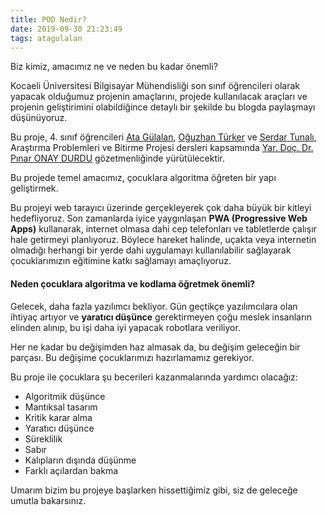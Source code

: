 ```yaml
---
title: POD Nedir?
date: 2019-09-30 21:23:49
tags: atagulalan
---
```


Biz kimiz, amacımız ne ve neden bu kadar önemli?

<!-- more -->

Kocaeli Üniversitesi Bilgisayar Mühendisliği son sınıf öğrencileri olarak yapacak olduğumuz projenin amaçlarını, projede kullanılacak araçları ve projenin geliştirimini olabildiğince detaylı bir şekilde bu blogda paylaşmayı düşünüyoruz.

Bu proje, 4. sınıf öğrencileri [Ata Gülalan](https://github.com/atagulalan), [Oğuzhan Türker](https://github.com/oguzturker8) ve [Serdar Tunalı](https://github.com/fxy0), Araştırma Problemleri ve Bitirme Projesi dersleri kapsamında [Yar. Doç. Dr. Pınar ONAY DURDU](http://akademikpersonel.kocaeli.edu.tr/pinar.onaydurdu/) gözetmenliğinde yürütülecektir.

Bu projede temel amacımız, çocuklara algoritma öğreten bir yapı geliştirmek.

Bu projeyi web tarayıcı üzerinde gerçekleyerek çok daha büyük bir kitleyi hedefliyoruz. Son zamanlarda iyice yaygınlaşan **PWA (Progressive Web Apps)** kullanarak, internet olmasa dahi cep telefonları ve tabletlerde çalışır hale getirmeyi planlıyoruz. Böylece hareket halinde, uçakta veya internetin olmadığı herhangi bir yerde dahi uygulamayı kullanılabilir sağlayarak çocuklarımızın eğitimine katkı sağlamayı amaçlıyoruz.

#### Neden çocuklara algoritma ve kodlama öğretmek önemli?

Gelecek, daha fazla yazılımcı bekliyor. Gün geçtikçe yazılımcılara olan ihtiyaç artıyor ve **yaratıcı düşünce** gerektirmeyen çoğu meslek insanların elinden alınıp, bu işi daha iyi yapacak robotlara veriliyor.

Her ne kadar bu değişimden haz almasak da, bu değişim geleceğin bir parçası. Bu değişime çocuklarımızı hazırlamamız gerekiyor.

Bu proje ile çocuklara şu becerileri kazanmalarında yardımcı olacağız:

- Algoritmik düşünce
- Mantıksal tasarım
- Kritik karar alma
- Yaratıcı düşünce
- Süreklilik
- Sabır
- Kalıpların dışında düşünme
- Farklı açılardan bakma

Umarım bizim bu projeye başlarken hissettiğimiz gibi, siz de geleceğe umutla bakarsınız.

